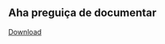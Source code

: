 ## Aha preguiça de documentar 


[Download](https://www.mediafire.com/file/fy6j0pa3ezm2apm/AsrielMediaPlayer.zip/file)